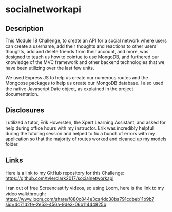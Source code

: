 # socialnetworkapi

## Description
 This Module 18 Challenge, to create an API for a social network where users can create a username, add their thoughts and reactions to other users' thoughts, add and delete friends from their account, and more,  was designed to teach us how to cointue to use MongoDB, and furthered our knowledge of the MVC framework and other backend technologies that we have been utilizing over the last few units. 

 We used Express JS to help us create our numerous routes and the Mongoose packages to help us create our MongoDB database. I also used the native Javascript Date object, as explained in the project documentation. 

 ## Disclosures
 I utilized a tutor, Erik Hoversten, the Xpert Learning Assistant, and asked for help during office hours with my instructor. Erik was incredibly helpful during the tuturing session and helped to fix a bunch of errors with my application so that the majority of routes worked and cleaned up my models folder. 

 ## Links

 Here is a link to my GitHub repository for this Challenge: https://github.com/tylerclark2017/socialnetworkapi

 I ran out of free Screencastify videos, so using Loom, here is the link to my video walkthrough: https://www.loom.com/share/f880c844e3ca4dc38ba791cdbeb11b9b?sid=4c71d2fe-2e53-456a-9de3-06b11444825b